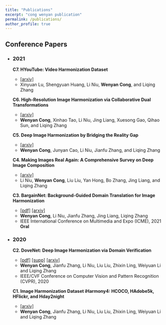 ```yaml
---
title: "Publications"
excerpt: "cong wenyan publication"
permalink: /publications/
author_profile: true
---
```

## Conference Papers
* ### 2021
	
  <b>C7. HYouTube: Video Harmonization Dataset</b>   
    - [[arxiv]](https://arxiv.org/abs/2109.08809)
	- Xinyuan Lu, Shengyuan Huang, Li Niu, **Wenyan Cong**, and Liqing Zhang
	
  <b>C6. High-Resolution Image Harmonization via Collaborative Dual Transformations</b> 
    - [[arxiv]](https://arxiv.org/abs/2109.06671)
    - **Wenyan Cong**, Xinhao Tao, Li Niu, Jing Liang, Xuesong Gao, Qihao Sun, and Liqing Zhang
	
  <b>C5. Deep Image Harmonization by Bridging the Reality Gap</b>   
    - [[arxiv]](https://arxiv.org/abs/2103.17104)
    - **Wenyan Cong**, Junyan Cao, Li Niu, Jianfu Zhang, and Liqing Zhang
	
  <b>C4. Making Images Real Again: A Comprehensive Survey on Deep Image Composition</b> 
    - [[arxiv]](https://arxiv.org/abs/2106.14490)
    - Li Niu, **Wenyan Cong**, Liu Liu, Yan Hong, Bo Zhang, Jing Liang, and Liqing Zhang


  <b>C3. BargainNet: Background-Guided Domain Translation for Image Harmonization</b> 
    - [[pdf]](https://ieeexplore.ieee.org/document/9428394) [[arxiv]](https://arxiv.org/abs/2009.09169)
    - **Wenyan Cong**, Li Niu, Jianfu Zhang, Jing Liang, Liqing Zhang
    - IEEE International Conference on Multimedia and Expo (ICME), 2021 **Oral**
        	

* ### 2020

  <b>C2. DoveNet: Deep Image Harmonization via Domain Verification</b> 
    - [[pdf]](https://openaccess.thecvf.com/content_CVPR_2020/papers/Cong_DoveNet_Deep_Image_Harmonization_via_Domain_Verification_CVPR_2020_paper.pdf) [[supp]](https://openaccess.thecvf.com/content_CVPR_2020/supplemental/Cong_DoveNet_Deep_Image_CVPR_2020_supplemental.pdf) [[arxiv]](http://arxiv.org/abs/1911.13239) 
    - **Wenyan Cong**, Jianfu Zhang, Li Niu, Liu Liu, Zhixin Ling, Weiyuan Li and Liqing Zhang
    - IEEE/CVF Conference on Computer Vision and Pattern Recognition (CVPR), 2020


  <b>C1. Image Harmonization Dataset iHarmony4: HCOCO, HAdobe5k, HFlickr, and Hday2night </b> 
    - [[arxiv]](https://arxiv.org/abs/1908.10526) 
    - **Wenyan Cong**, Jianfu Zhang, Li Niu, Liu Liu, Zhixin Ling, Weiyuan Li and Liqing Zhang